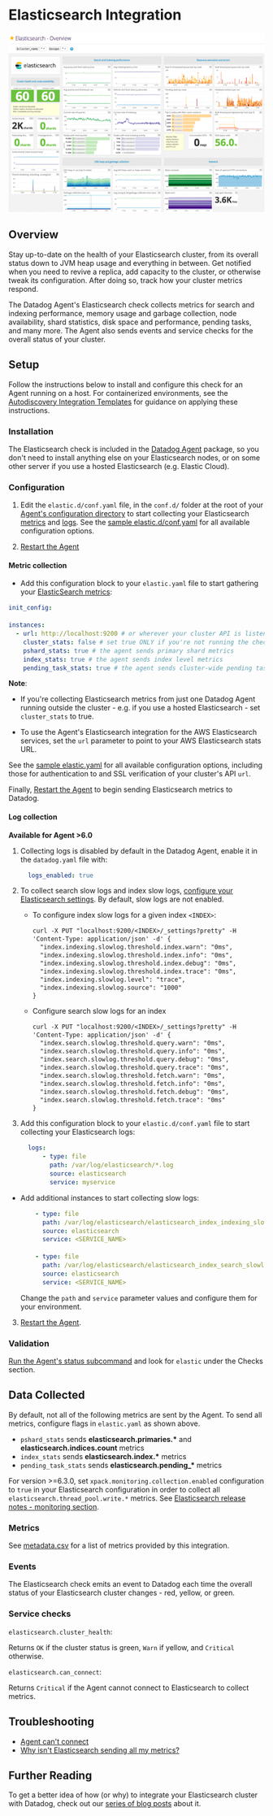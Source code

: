 # Elasticsearch Integration

![Elasitc search dashboard][1]

## Overview

Stay up-to-date on the health of your Elasticsearch cluster, from its overall status down to JVM heap usage and everything in between. Get notified when you need to revive a replica, add capacity to the cluster, or otherwise tweak its configuration. After doing so, track how your cluster metrics respond.

The Datadog Agent's Elasticsearch check collects metrics for search and indexing performance, memory usage and garbage collection, node availability, shard statistics, disk space and performance, pending tasks, and many more. The Agent also sends events and service checks for the overall status of your cluster.

## Setup

Follow the instructions below to install and configure this check for an Agent running on a host. For containerized environments, see the [Autodiscovery Integration Templates][2] for guidance on applying these instructions.

### Installation

The Elasticsearch check is included in the [Datadog Agent][3] package, so you don't need to install anything else on your Elasticsearch nodes, or on some other server if you use a hosted Elasticsearch (e.g. Elastic Cloud).

### Configuration

1. Edit the `elastic.d/conf.yaml` file, in the `conf.d/` folder at the root of your [Agent's configuration directory][4] to start collecting your Elasticsearch [metrics](#metric-collection) and [logs](#log-collection).
  See the [sample elastic.d/conf.yaml][5] for all available configuration options.

2. [Restart the Agent][6]

#### Metric collection

*  Add this configuration block to your `elastic.yaml` file to start gathering your [ElasticSearch metrics](#metrics):

```yaml
init_config:

instances:
  - url: http://localhost:9200 # or wherever your cluster API is listening
    cluster_stats: false # set true ONLY if you're not running the check on each cluster node
    pshard_stats: true # the agent sends primary shard metrics
    index_stats: true # the agent sends index level metrics
    pending_task_stats: true # the agent sends cluster-wide pending task metrics
```

**Note**:

* If you're collecting Elasticsearch metrics from just one Datadog Agent running outside the cluster - e.g. if you use a hosted Elasticsearch - set `cluster_stats` to true.

* To use the Agent's Elasticsearch integration for the AWS Elasticsearch services, set the `url` parameter to point to your AWS Elasticsearch stats URL.

See the [sample elastic.yaml][5] for all available configuration options, including those for authentication to and SSL verification of your cluster's API `url`.

Finally, [Restart the Agent][6] to begin sending Elasticsearch metrics to Datadog.

#### Log collection

**Available for Agent >6.0**

1. Collecting logs is disabled by default in the Datadog Agent, enable it in the `datadog.yaml` file with:

    ```yaml
      logs_enabled: true
    ```

2. To collect search slow logs and index slow logs, [configure your Elasticsearch settings][14]. By default, slow logs are not enabled.
    * To configure index slow logs for a given index `<INDEX>`:
      ```
      curl -X PUT "localhost:9200/<INDEX>/_settings?pretty" -H 'Content-Type: application/json' -d' {
        "index.indexing.slowlog.threshold.index.warn": "0ms",
        "index.indexing.slowlog.threshold.index.info": "0ms",
        "index.indexing.slowlog.threshold.index.debug": "0ms",
        "index.indexing.slowlog.threshold.index.trace": "0ms",
        "index.indexing.slowlog.level": "trace",
        "index.indexing.slowlog.source": "1000"
      }
      ```

    * Configure search slow logs for an index
      ```
      curl -X PUT "localhost:9200/<INDEX>/_settings?pretty" -H 'Content-Type: application/json' -d' {
        "index.search.slowlog.threshold.query.warn": "0ms",
        "index.search.slowlog.threshold.query.info": "0ms",
        "index.search.slowlog.threshold.query.debug": "0ms",
        "index.search.slowlog.threshold.query.trace": "0ms",
        "index.search.slowlog.threshold.fetch.warn": "0ms",
        "index.search.slowlog.threshold.fetch.info": "0ms",
        "index.search.slowlog.threshold.fetch.debug": "0ms",
        "index.search.slowlog.threshold.fetch.trace": "0ms"
      }
      ```

3. Add this configuration block to your `elastic.d/conf.yaml` file to start collecting your Elasticsearch logs:

    ```yaml
      logs:
          - type: file
            path: /var/log/elasticsearch/*.log
            source: elasticsearch
            service: myservice
    ```

  * Add additional instances to start collecting slow logs:

    ```yaml
        - type: file
          path: /var/log/elasticsearch/elasticsearch_index_indexing_slowlog.log
          source: elasticsearch
          service: <SERVICE_NAME>
 
        - type: file
          path: /var/log/elasticsearch/elasticsearch_index_search_slowlog.log
          source: elasticsearch
          service: <SERVICE_NAME>
    ```

    Change the `path` and `service` parameter values and configure them for your environment.

3. [Restart the Agent][6].

### Validation

[Run the Agent's status subcommand][8] and look for `elastic` under the Checks section.

## Data Collected

By default, not all of the following metrics are sent by the Agent. To send all metrics, configure flags in `elastic.yaml` as shown above.

* `pshard_stats` sends **elasticsearch.primaries.\*** and **elasticsearch.indices.count** metrics
* `index_stats` sends **elasticsearch.index.\*** metrics
* `pending_task_stats` sends **elasticsearch.pending_\*** metrics

For version >=6.3.0, set `xpack.monitoring.collection.enabled` configuration to `true` in your Elasticsearch configuration in order to collect all `elasticsearch.thread_pool.write.*` metrics. See [Elasticsearch release notes - monitoring section][9].

### Metrics

See [metadata.csv][10] for a list of metrics provided by this integration.

### Events

The Elasticsearch check emits an event to Datadog each time the overall status of your Elasticsearch cluster changes - red, yellow, or green.

### Service checks

`elasticsearch.cluster_health`:

Returns `OK` if the cluster status is green, `Warn` if yellow, and `Critical` otherwise.

`elasticsearch.can_connect`:

Returns `Critical` if the Agent cannot connect to Elasticsearch to collect metrics.

## Troubleshooting

* [Agent can't connect][11]
* [Why isn't Elasticsearch sending all my metrics?][12]

## Further Reading
To get a better idea of how (or why) to integrate your Elasticsearch cluster with Datadog, check out our [series of blog posts][13] about it.


[1]: https://raw.githubusercontent.com/DataDog/integrations-core/master/elastic/images/elasticsearch-dash.png
[2]: https://docs.datadoghq.com/agent/autodiscovery/integrations
[3]: https://app.datadoghq.com/account/settings#agent
[4]: https://docs.datadoghq.com/agent/guide/agent-configuration-files/#agent-configuration-directory
[5]: https://github.com/DataDog/integrations-core/blob/master/elastic/datadog_checks/elastic/data/conf.yaml.example
[6]: https://docs.datadoghq.com/agent/guide/agent-commands/#start-stop-and-restart-the-agent
[8]: https://docs.datadoghq.com/agent/guide/agent-commands/#agent-status-and-information
[9]: https://www.elastic.co/guide/en/elasticsearch/reference/6.3/release-notes-6.3.0.html
[10]: https://github.com/DataDog/integrations-core/blob/master/elastic/metadata.csv
[11]: https://docs.datadoghq.com/integrations/faq/elastic-agent-can-t-connect
[12]: https://docs.datadoghq.com/integrations/faq/why-isn-t-elasticsearch-sending-all-my-metrics
[13]: https://www.datadoghq.com/blog/monitor-elasticsearch-performance-metrics
[14]: https://www.elastic.co/guide/en/elasticsearch/reference/current/index-modules-slowlog.html
